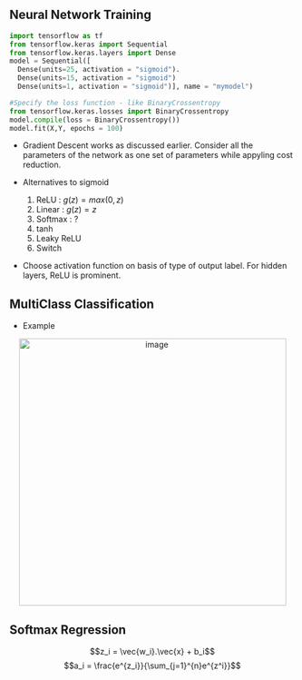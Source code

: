 ## Neural Network Training
```python
import tensorflow as tf
from tensorflow.keras import Sequential
from tensorflow.keras.layers import Dense
model = Sequential([
  Dense(units=25, activation = "sigmoid").
  Dense(units=15, activation = "sigmoid")
  Dense(units=1, activation = "sigmoid")], name = "mymodel")

#Specify the loss function - like BinaryCrossentropy 
from tensorflow.keras.losses import BinaryCrossentropy
model.compile(loss = BinaryCrossentropy())
model.fit(X,Y, epochs = 100)
```
- Gradient Descent works as discussed earlier. Consider all the parameters of the network as one set of parameters while appyling cost reduction.
- Alternatives to sigmoid
   1. ReLU : $g(z) = max(0,z)$
   1. Linear : $g(z) = z$
   1. Softmax : ?
   1. tanh
   1. Leaky ReLU
   1. Switch

- Choose activation function on basis of type of output label. For hidden layers, ReLU is prominent.
## MultiClass Classification
- Example  
<p align = "center">
<img width="471" alt="image" src="https://github.com/atul2602/Advanced-Learning-Algorithms/assets/61497490/260fb64b-f388-4397-94fb-5c2621d62f30">
</p>

## Softmax Regression
$$z_i = \vec{w_i}.\vec{x} + b_i$$
$$a_i = \frac{e^{z_i}}{\sum_{j=1}^{n}e^{z^i}}$$


